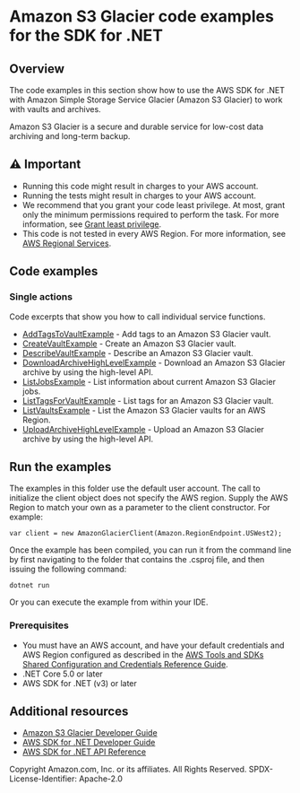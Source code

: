 # Amazon S3 Glacier code examples for the SDK for .NET

## Overview
The code examples in this section show how to use the AWS SDK for .NET with Amazon Simple Storage Service Glacier (Amazon S3 Glacier) to work with vaults and archives.

Amazon S3 Glacier is a secure and durable service for low-cost data archiving and long-term backup.

## ⚠ Important
* Running this code might result in charges to your AWS account.
* Running the tests might result in charges to your AWS account.
* We recommend that you grant your code least privilege. At most, grant only the minimum permissions required to perform the task. For more information, see [Grant least privilege](https://docs.aws.amazon.com/IAM/latest/UserGuide/best-practices.html#grant-least-privilege).
* This code is not tested in every AWS Region. For more information, see [AWS Regional Services](https://aws.amazon.com/about-aws/global-infrastructure/regional-product-services).

## Code examples

### Single actions
Code excerpts that show you how to call individual service functions.

* [AddTagsToVaultExample](AddTagsToVaultExample/) - Add tags to an Amazon S3 Glacier vault.
* [CreateVaultExample](CreateVaultExample/) - Create an Amazon S3 Glacier vault.
* [DescribeVaultExample](DescribeVaultExample/) - Describe an Amazon S3 Glacier vault.
* [DownloadArchiveHighLevelExample](DownloadArchiveHighLevelExample/) - Download an Amazon S3 Glacier archive by using the high-level API.
* [ListJobsExample](ListJobsExample/) - List information about current Amazon S3 Glacier jobs.
* [ListTagsForVaultExample](ListTagsForVaultExample/) - List tags for an Amazon S3 Glacier vault.
* [ListVaultsExample](ListVaultsExample/) - List the Amazon S3 Glacier vaults for an AWS Region.
* [UploadArchiveHighLevelExample](UploadArchiveHighLevelExample/) - Upload an Amazon S3 Glacier archive by using the high-level API.

## Run the examples

The examples in this folder use the default user account. The call to
initialize the client object does not specify the AWS region. Supply
the AWS Region to match your own as a parameter to the client constructor. For
example:

```
var client = new AmazonGlacierClient(Amazon.RegionEndpoint.USWest2);
```

Once the example has been compiled, you can run it from the command line by
first navigating to the folder that contains the .csproj file, and then
issuing the following command:

```
dotnet run
```

Or you can execute the example from within your IDE.

### Prerequisites
* You must have an AWS account, and have your default credentials and AWS Region
  configured as described in the [AWS Tools and SDKs Shared Configuration and
  Credentials Reference Guide](https://docs.aws.amazon.com/credref/latest/refdocs/creds-config-files.html).
* .NET Core 5.0 or later
* AWS SDK for .NET (v3) or later

## Additional resources
* [Amazon S3 Glacier Developer Guide](https://docs.aws.amazon.com/amazonglacier/latest/dev/index.html)
* [AWS SDK for .NET Developer Guide](https://docs.aws.amazon.com/sdk-for-net/v3/developer-guide/welcome.html)
* [AWS SDK for .NET API Reference](https://docs.aws.amazon.com/sdkfornet/v3/apidocs/index.html)

Copyright Amazon.com, Inc. or its affiliates. All Rights Reserved. SPDX-License-Identifier: Apache-2.0

